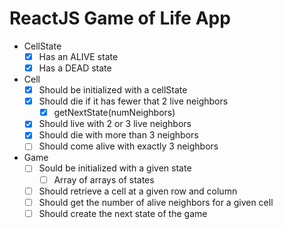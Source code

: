# ReactJS Game of Life App
* CellState
  * [x] Has an ALIVE state
  * [x] Has a DEAD state
* Cell
  * [x] Should be initialized with a cellState
  * [x] Should die if it has fewer that 2 live neighbors
    * [x] getNextState(numNeighbors)
  * [x] Should live with 2 or 3 live neighbors
  * [x] Should die with more than 3 neighbors
  * [ ] Should come alive with exactly 3 neighbors
* Game
  * [ ] Sould be initialized with a given state
    * [ ] Array of arrays of states
  * [ ] Should retrieve a cell at a given row and column
  * [ ] Should get the number of alive neighbors for a given cell
  * [ ] Should create the next state of the game
